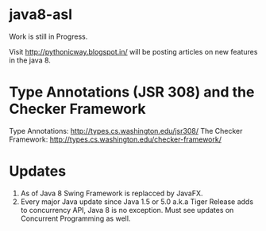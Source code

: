 java8-asl
=========

Work is still in Progress.

Visit http://pythonicway.blogspot.in/ will be posting articles on new features in the java 8.


Type Annotations (JSR 308) and the Checker Framework
=====================================================

Type Annotations: http://types.cs.washington.edu/jsr308/
The Checker Framework: http://types.cs.washington.edu/checker-framework/


Updates
========

1. As of Java 8 Swing Framework is replacced by JavaFX.
2. Every major Java update since Java 1.5 or 5.0 a.k.a Tiger Release adds to concurrency API, Java 8 is no exception. Must see updates on Concurrent Programming as well.
